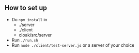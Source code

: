 ## How to set up

* Do `npm install` in
  * ./server
  * ./client
  * cloak/src/server
* Run `./run.sh`
* Run `node ./client/test-server.js` or a server of your choice

